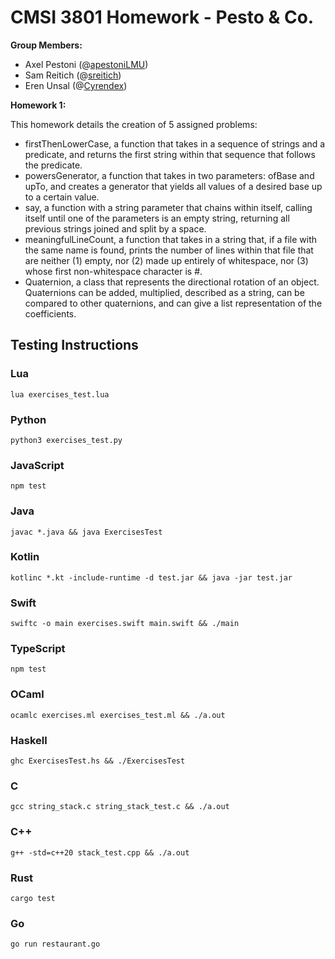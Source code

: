 # CMSI 3801 Homework - Pesto & Co.

**Group Members:** 

* Axel Pestoni (@[apestoniLMU](https://github.com/apestoniLMU))
* Sam Reitich (@[sreitich](https://github.com/sreitich))
* Eren Unsal (@[Cyrendex](https://github.com/Cyrendex))

**Homework 1:**

This homework details the creation of 5 assigned problems:  
* firstThenLowerCase, a function that takes in a sequence of strings and a predicate, and returns the first string within that sequence that follows the predicate. 
* powersGenerator, a function that takes in two parameters: ofBase and upTo, and creates a generator that yields all values of a desired base up to a certain value.
* say, a function with a string parameter that chains within itself, calling itself until one of the parameters is an empty string, returning all previous strings joined and split by a space.
* meaningfulLineCount, a function that takes in a string that, if a file with the same name is found, prints the number of lines within that file that are neither (1) empty, nor (2) made up entirely of whitespace, nor (3) whose first non-whitespace character is #.
* Quaternion, a class that represents the directional rotation of an object. Quaternions can be added, multiplied, described as a string, can be compared to other quaternions, and can give a list representation of the coefficients.

## Testing Instructions
### Lua

```
lua exercises_test.lua
```

### Python

```
python3 exercises_test.py
```

### JavaScript

```
npm test
```

### Java

```
javac *.java && java ExercisesTest
```

### Kotlin

```
kotlinc *.kt -include-runtime -d test.jar && java -jar test.jar
```

### Swift

```
swiftc -o main exercises.swift main.swift && ./main
```

### TypeScript

```
npm test
```

### OCaml

```
ocamlc exercises.ml exercises_test.ml && ./a.out
```

### Haskell

```
ghc ExercisesTest.hs && ./ExercisesTest
```

### C

```
gcc string_stack.c string_stack_test.c && ./a.out
```

### C++

```
g++ -std=c++20 stack_test.cpp && ./a.out
```

### Rust

```
cargo test
```

### Go

```
go run restaurant.go
```
